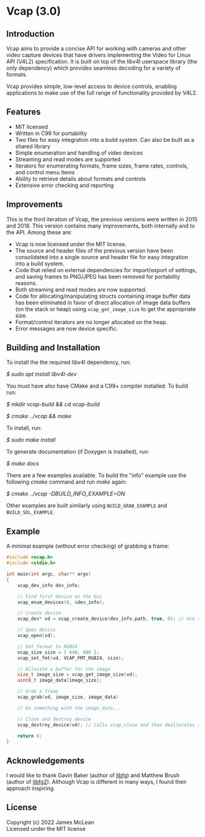 # Vcap (3.0)

## Introduction

Vcap aims to provide a concise API for working with cameras and other video capture devices that have drivers implementing the Video for Linux API (V4L2) specification. It is built on top of the libv4l userspace library (the only dependency) which provides seamless decoding for a variety of formats.

Vcap provides simple, low-level access to device controls, enabling applications to make use of the full range of functionality provided by V4L2.

## Features

* MIT licensed
* Written in C99 for portability
* Two files for easy integration into a build system. Can also be built as a shared library
* Simple enumeration and handling of video devices
* Streaming and read modes are supported
* Iterators for enumerating formats, frame sizes, frame rates, controls, and control menu items
* Ability to retrieve details about formats and controls
* Extensive error checking and reporting

## Improvements

This is the third iteration of Vcap, the previous versions were written in 2015 and 2018. This version contains many improvements, both internally and to the API. Among these are: 

* Vcap is now licensed under the MIT license.
* The source and header files of the previous version have been consolidated into a single source and header file for easy integration into a build system. 
* Code that relied on external dependencies for import/export of settings, and saving frames to PNG/JPEG has been removed for portability reasons.
* Both streaming and read modes are now supported.
* Code for allocating/manipulating structs containing image buffer data has been eliminated in favor of direct allocation of image data buffers (on the stack or heap) using `vcap_get_image_size` to get the appropriate size.
* Format/control iterators are no longer allocated on the heap.
* Error messages are now device specific.

## Building and Installation

To install the the required libv4l dependency, run:

*$ sudo apt install libv4l-dev*

You must have also have CMake and a C99+ compiler installed. To build run:

*$ mkdir vcap-build && cd vcap-build*

*$ cmake ../vcap && make*

To install, run:

*$ sudo make install*

To generate documentation (if Doxygen is installed), run:

*$ make docs*

There are a few examples available. To build the "info" example use the following *cmake* command and run *make* again:

*$ cmake ../vcap -DBUILD\_INFO\_EXAMPLE=ON*

Other examples are built similarly using `BUILD_GRAB_EXAMPLE` and `BUILD_SDL_EXAMPLE`.

## Example

A minimal example (without error checking) of grabbing a frame:

```c
#include <vcap.h>
#include <stdio.h>

int main(int argc, char** argv)
{
    vcap_dev_info dev_info;

    // Find first device on the bus
    vcap_enum_devices(0, &dev_info);

    // Create device
    vcap_dev* vd = vcap_create_device(dev_info.path, true, 0); // Use read mode

    // Open device
    vcap_open(vd);

    // Set format to RGB24
    vcap_size size = { 640, 480 };
    vcap_set_fmt(vd, VCAP_FMT_RGB24, size);

    // Allocate a buffer for the image
    size_t image_size = vcap_get_image_size(vd);
    uint8_t image_data[image_size];

    // Grab a frame
    vcap_grab(vd, image_size, image_data)

    // Do something with the image_data...

    // Close and destroy device 
    vcap_destroy_device(vd); // Calls vcap_close and then deallocates resources

    return 0;
}
```

## Acknowledgements
I would like to thank Gavin Baker (author of [libfg](http://antonym.org/libfg/)) and Matthew Brush (author of [libfg2](https://github.com/codebrainz/libfg2)). Although Vcap is different in many ways, I found their approach inspiring.

## License
Copyright (c) 2022 James McLean <br/>
Licensed under the MIT license
